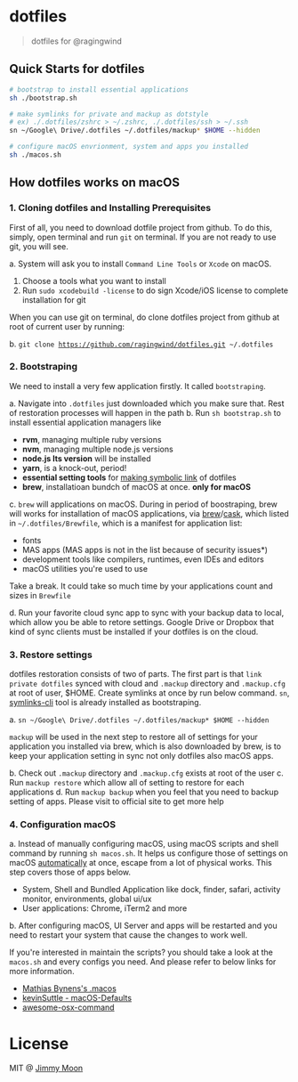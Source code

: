 # dotfiles

> dotfiles for @ragingwind

## Quick Starts for dotfiles

```sh
# bootstrap to install essential applications
sh ./bootstrap.sh

# make symlinks for private and mackup as dotstyle
# ex) ./.dotfiles/zshrc > ~/.zshrc, ./.dotfiles/ssh > ~/.ssh
sn ~/Google\ Drive/.dotfiles ~/.dotfiles/mackup* $HOME --hidden

# configure macOS envrionment, system and apps you installed
sh ./macos.sh
```
## How dotfiles works on macOS

### 1. Cloning dotfiles and Installing Prerequisites

First of all, you need to download dotfile project from github. To do this, simply, open terminal and run `git` on terminal. If you are not ready to use git, you will see.

a. System will ask you to install `Command Line Tools` or `Xcode` on macOS.
  1. Choose a tools what you want to install
  2. Run `sudo xcodebuild -license` to do sign Xcode/iOS license to complete installation for git

When you can use git on terminal, do clone dotfiles project from github at root of current user by running:

b. `git clone `[`https://github.com/ragingwind/dotfiles.git`](https://github.com/ragingwind/dotfiles.git)` ~/.dotfiles`

### 2. Bootstraping

We need to install a very few application firstly. It called `bootstraping`.

a. Navigate into `.dotfiles` just downloaded which you make sure that. Rest of restoration processes will happen in the path
b. Run `sh bootstrap.sh` to install essential application managers like
  - **rvm**, managing multiple ruby versions
  - **nvm**, managing multiple node.js versions
  - **node.js lts version** will be installed
  - **yarn**, is a knock-out, period!
  - **essential setting tools** for [making symbolic link](https://www.npmjs.com/package/@moonandyou/symlinks-cli) of dotfiles
  - **brew**, installatioan bundch of macOS at once. **only for macOS**

c. `brew` will applications on macOS. During in period of boostraping, brew will works for installation of macOS applications, via [brew](https://brew.sh/)/[cask](https://caskroom.github.io/), which listed in `~/.dotfiles/Brewfile`, which is a manifest for application list:
  - fonts
  - MAS apps (MAS apps is not in the list because of security issues*)
  - development tools like compilers, runtimes, even IDEs and editors
  - macOS utilities you're used to use

Take a break. It could take so much time by your applications count and sizes in `Brewfile`

d. Run your favorite cloud sync app to sync with your backup data to local,  which allow you be able to retore settings. Google Drive or Dropbox that kind of sync clients must be installed if your dotfiles is on the cloud.

### 3. Restore settings

dotfiles restoration consists of two of parts. The first part is that `link private dotfiles` synced with cloud and `.mackup` directory and `.mackup.cfg` at root of user, $HOME. Create symlinks at once by run below command. `sn`, [symlinks-cli](https://www.npmjs.com/package/@moonandyou/symlinks-cli) tool is already installed as bootstraping.

a. `sn ~/Google\ Drive/.dotfiles ~/.dotfiles/mackup* $HOME --hidden`

`mackup` will be used in the next step to restore all of settings for your application you installed via brew, which is also downloaded by brew, is to keep your application setting in sync not only dotfiles also macOS apps.

b. Check out `.mackup` directory and `.mackup.cfg` exists at root of the user
c. Run `mackup restore` which allow all of setting to restore for each applications
d. Run `mackup backup` when you feel that you need to backup setting of apps. Please visit to official site to get more help

### 4. Configuration macOS

a. Instead of manually configuring macOS, using macOS scripts and shell command by running `sh macos.sh`. It helps us configure those of settings on macOS [automatically](https://mths.be/macos) at once, escape from a lot of physical works. This step covers those of apps below.

- System, Shell and Bundled Application like dock, finder, safari, activity monitor, environments, global ui/ux
- User applications: Chrome, iTerm2 and more

b. After configuring macOS, UI Server and apps will be restarted and you need to restart your system that cause the changes to work well.

If you're interested in maintain the scripts? you should take a look at the `macos.sh` and every configs you need. And please refer to below links for more information.

- [Mathias Bynens's .macos](https://mths.be/macos)
- [kevinSuttle - macOS-Defaults](https://goo.gl/cjbYbJ)
- [awesome-osx-command](https://github.com/herrbischoff/awesome-osx-command-linehttps://github.com/herrbischoff/awesome-osx-command-line)

# License

MIT @ [Jimmy Moon](http://ragingwind.me)
